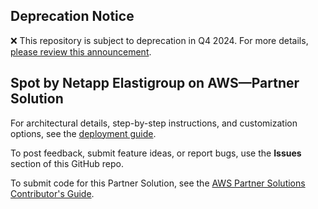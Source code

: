 ## Deprecation Notice

:x: This repository is subject to deprecation in Q4 2024. For more details, [please review this announcement](https://github.com/aws-ia/.announcements/issues/1). 


## Spot by Netapp Elastigroup on AWS—Partner Solution

For architectural details, step-by-step instructions, and customization options, see the [deployment guide](https://fwd.aws/RNpxj?).

To post feedback, submit feature ideas, or report bugs, use the **Issues** section of this GitHub repo. 

To submit code for this Partner Solution, see the [AWS Partner Solutions Contributor's Guide](https://aws-quickstart.github.io/).
